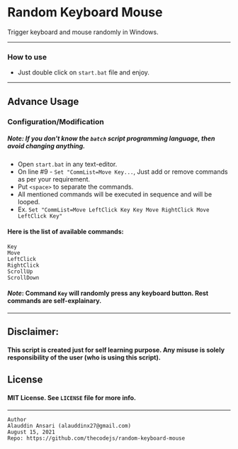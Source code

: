 # Random Keyboard Mouse

Trigger keyboard and mouse randomly in Windows.

-------------

### How to use

* Just double click on `start.bat` file and enjoy.

-----

## Advance Usage

### Configuration/Modification

##### _*Note*_: If you don't know the `batch` script programming language, then avoid changing anything.

* Open `start.bat` in any text-editor.
* On line #9 - `Set "CommList=Move Key...`, Just add or remove commands as per your requirement.
* Put `<space>` to separate the commands.
* All mentioned commands will be executed in sequence and will be looped.
* Ex. `Set "CommList=Move LeftClick Key Key Move RightClick Move LeftClick Key"`

#### Here is the list of available commands:

```
Key
Move
LeftClick
RightClick
ScrollUp
ScrollDown
```

#### _Note_: Command `Key` will randomly press any keyboard button. Rest commands are self-explainary.

------

## Disclaimer:
#### This script is created just for self learning purpose. Any misuse is solely responsibility of the user (who is using this script).

## License
#### MIT License. See `LICENSE` file for more info.

--------
```
Author
Alauddin Ansari (alauddinx27@gmail.com)
August 15, 2021
Repo: https://github.com/thecodejs/random-keyboard-mouse
```

